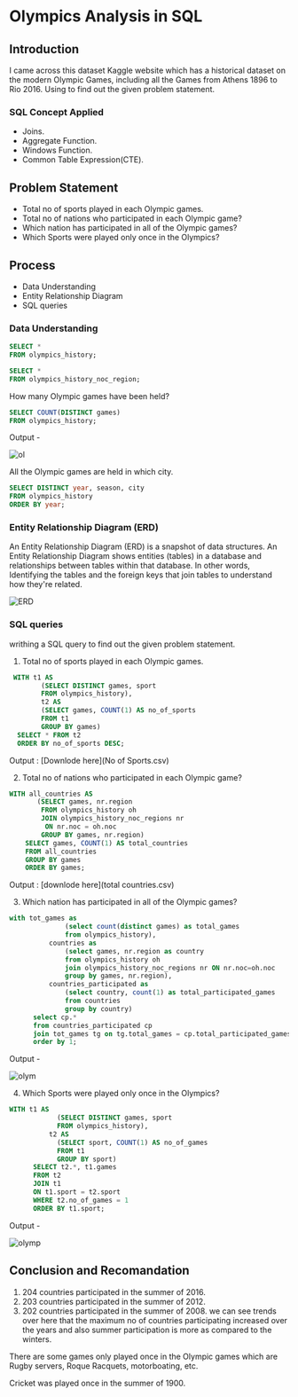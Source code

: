 # Olympics Analysis in SQL

## Introduction
I came across this dataset Kaggle website which has a historical dataset on the modern Olympic Games, including all the Games from Athens 1896 to Rio 2016. Using to find out the given problem statement.

### SQL Concept Applied
- Joins.
- Aggregate Function.
- Windows Function.
- Common Table Expression(CTE).

## Problem Statement
- Total no of sports played in each Olympic games.
- Total no of nations who participated in each Olympic game?
- Which nation has participated in all of the Olympic games?
- Which Sports were played only once in the Olympics?

## Process
- Data Understanding
- Entity Relationship Diagram
- SQL queries
   
### Data Understanding 

```sql
SELECT *
FROM olympics_history;
```

```sql
SELECT *
FROM olympics_history_noc_region;
```

How many Olympic games have been held?

```sql
SELECT COUNT(DISTINCT games)
FROM olympics_history;
```

Output - 

![ol](https://github.com/pratiraut/Olympics/assets/146583441/812d495b-6cef-4385-bbaf-742122c51305)

All the Olympic games are held in which city.

```sql
SELECT DISTINCT year, season, city
FROM olympics_history 
ORDER BY year;
```

### Entity Relationship Diagram (ERD)

An Entity Relationship Diagram (ERD) is a snapshot of data structures. An Entity Relationship Diagram shows entities (tables) in a database and relationships between tables within that database. In other words,
Identifying the tables and the foreign keys that join tables to understand how they're related.

![ERD](https://github.com/pratiraut/Olympics/assets/146583441/f2c36b93-02d7-44fd-af3b-aabf4722b50a)

### SQL queries 

writhing a SQL query to find out the given problem statement.

1. Total no of sports played in each Olympic games.

```sql
 WITH t1 AS
      	(SELECT DISTINCT games, sport
      	FROM olympics_history),
        t2 AS
      	(SELECT games, COUNT(1) AS no_of_sports
      	FROM t1
      	GROUP BY games)
  SELECT * FROM t2
  ORDER BY no_of_sports DESC;
```

Output : [Downlode here](No of Sports.csv)


2. Total no of nations who participated in each Olympic game?

```sql
WITH all_countries AS
       (SELECT games, nr.region
        FROM olympics_history oh
        JOIN olympics_history_noc_regions nr 
		 ON nr.noc = oh.noc
        GROUP BY games, nr.region)
    SELECT games, COUNT(1) AS total_countries
    FROM all_countries
    GROUP BY games
    ORDER BY games;
```

Output : [downlode here](total countries.csv)

3. Which nation has participated in all of the Olympic games?

```sql
with tot_games as
              (select count(distinct games) as total_games
              from olympics_history),
          countries as
              (select games, nr.region as country
              from olympics_history oh
              join olympics_history_noc_regions nr ON nr.noc=oh.noc
              group by games, nr.region),
          countries_participated as
              (select country, count(1) as total_participated_games
              from countries
              group by country)
      select cp.*
      from countries_participated cp
      join tot_games tg on tg.total_games = cp.total_participated_games
      order by 1;
```

Output - 

![olym](https://github.com/pratiraut/Olympics/assets/146583441/ef071379-8cef-4c6d-9f68-cc2aa8cb1856)


4. Which Sports were played only once in the Olympics?

```sql
WITH t1 AS
          	(SELECT DISTINCT games, sport
          	FROM olympics_history),
          t2 AS
          	(SELECT sport, COUNT(1) AS no_of_games
          	FROM t1
          	GROUP BY sport)
      SELECT t2.*, t1.games
      FROM t2
      JOIN t1 
	  ON t1.sport = t2.sport
      WHERE t2.no_of_games = 1
      ORDER BY t1.sport;
```

Output - 

![olymp](https://github.com/pratiraut/Olympics/assets/146583441/e4fa8905-a228-43b6-845d-72aa11e27fb3)

## Conclusion and Recomandation

1. 204 countries participated in the summer of 2016.
2. 203 countries participated in the summer of 2012.
3. 202 countries participated in the summer of 2008.
 we can see trends over here that the maximum no of countries participating increased over the years and also summer participation is more as compared to the winters.

There are some games only played once in the Olympic games which are Rugby servers, Roque Racquets, motorboating, etc.

Cricket was played once in the summer of 1900.

